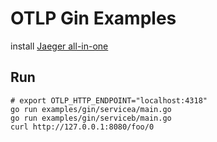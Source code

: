 # OTLP Gin Examples

install [Jaeger all-in-one](https://www.jaegertracing.io/docs/1.47/deployment/#all-in-one)

## Run

```shell
# export OTLP_HTTP_ENDPOINT="localhost:4318"
go run examples/gin/servicea/main.go
go run examples/gin/serviceb/main.go
curl http://127.0.0.1:8080/foo/0
```
